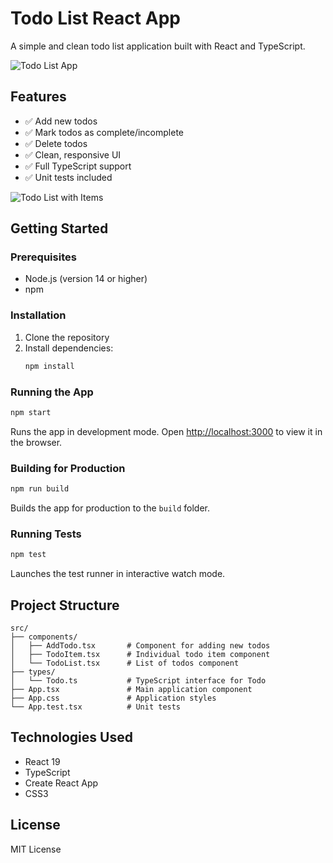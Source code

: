 # Todo List React App

A simple and clean todo list application built with React and TypeScript.

![Todo List App](https://github.com/user-attachments/assets/6515a9e2-654a-4c4d-97c1-07027e6867ca)

## Features

- ✅ Add new todos
- ✅ Mark todos as complete/incomplete
- ✅ Delete todos
- ✅ Clean, responsive UI
- ✅ Full TypeScript support
- ✅ Unit tests included

![Todo List with Items](https://github.com/user-attachments/assets/34488897-c565-4de5-a4d6-3183f22910e5)

## Getting Started

### Prerequisites

- Node.js (version 14 or higher)
- npm

### Installation

1. Clone the repository
2. Install dependencies:
   ```bash
   npm install
   ```

### Running the App

```bash
npm start
```

Runs the app in development mode. Open [http://localhost:3000](http://localhost:3000) to view it in the browser.

### Building for Production

```bash
npm run build
```

Builds the app for production to the `build` folder.

### Running Tests

```bash
npm test
```

Launches the test runner in interactive watch mode.

## Project Structure

```
src/
├── components/
│   ├── AddTodo.tsx       # Component for adding new todos
│   ├── TodoItem.tsx      # Individual todo item component
│   └── TodoList.tsx      # List of todos component
├── types/
│   └── Todo.ts           # TypeScript interface for Todo
├── App.tsx               # Main application component
├── App.css               # Application styles
└── App.test.tsx          # Unit tests
```

## Technologies Used

- React 19
- TypeScript
- Create React App
- CSS3

## License

MIT License